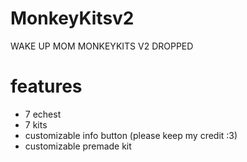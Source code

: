 # MonkeyKitsv2

WAKE UP MOM MONKEYKITS V2 DROPPED

# features

* 7 echest
* 7 kits
* customizable info button (please keep my credit :3)
* customizable premade kit